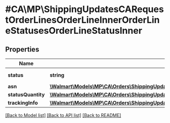 # #CA\MP\ShippingUpdatesCARequestOrderLinesOrderLineInnerOrderLineStatusesOrderLineStatusInner

## Properties

Name | Type | Description | Notes
------------ | ------------- | ------------- | -------------
**status** | **string** | Use 'Shipped' |
**asn** | [**\Walmart\Models\MP\CA\Orders\ShippingUpdatesCARequestOrderLinesOrderLineInnerOrderLineStatusesOrderLineStatusInnerAsn**](ShippingUpdatesCARequestOrderLinesOrderLineInnerOrderLineStatusesOrderLineStatusInnerAsn.md) |  | [optional]
**statusQuantity** | [**\Walmart\Models\MP\CA\Orders\ShippingUpdatesCARequestOrderLinesOrderLineInnerOrderLineStatusesOrderLineStatusInnerStatusQuantity**](ShippingUpdatesCARequestOrderLinesOrderLineInnerOrderLineStatusesOrderLineStatusInnerStatusQuantity.md) |  |
**trackingInfo** | [**\Walmart\Models\MP\CA\Orders\ShippingUpdatesCARequestOrderLinesOrderLineInnerOrderLineStatusesOrderLineStatusInnerTrackingInfo**](ShippingUpdatesCARequestOrderLinesOrderLineInnerOrderLineStatusesOrderLineStatusInnerTrackingInfo.md) |  |


[[Back to Model list]](../) [[Back to API list]](../../Api/CA/MP) [[Back to README]](../../README.md)
